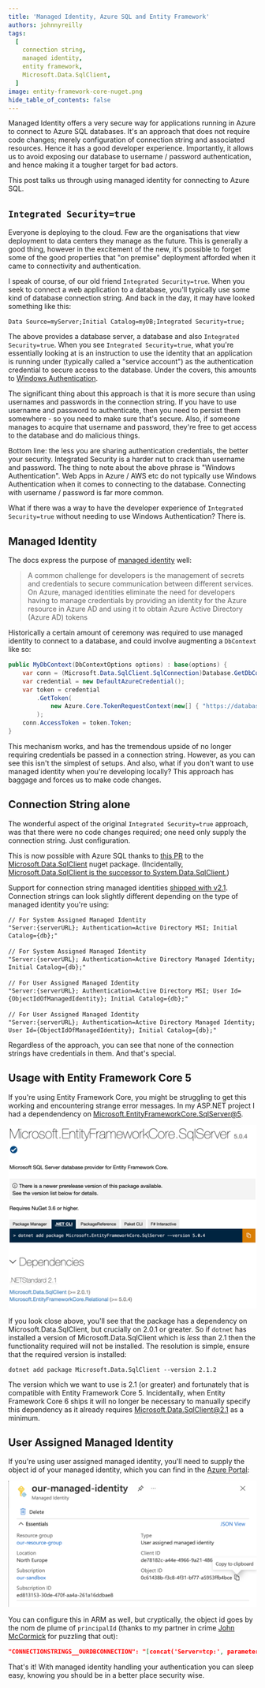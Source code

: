 ```yaml
---
title: 'Managed Identity, Azure SQL and Entity Framework'
authors: johnnyreilly
tags:
  [
    connection string,
    managed identity,
    entity framework,
    Microsoft.Data.SqlClient,
  ]
image: entity-framework-core-nuget.png
hide_table_of_contents: false
---
```


Managed Identity offers a very secure way for applications running in Azure to connect to Azure SQL databases. It's an approach that does not require code changes; merely configuration of connection string and associated resources. Hence it has a good developer experience. Importantly, it allows us to avoid exposing our database to username / password authentication, and hence making it a tougher target for bad actors.

This post talks us through using managed identity for connecting to Azure SQL.

## `Integrated Security=true`

Everyone is deploying to the cloud. Few are the organisations that view deployment to data centers they manage as the future. This is generally a good thing, however in the excitement of the new, it's possible to forget some of the good properties that "on premise" deployment afforded when it came to connectivity and authentication.

I speak of course, of our old friend `Integrated Security=true`. When you seek to connect a web application to a database, you'll typically use some kind of database connection string. And back in the day, it may have looked something like this:

```
Data Source=myServer;Initial Catalog=myDB;Integrated Security=true;
```

The above provides a database server, a database and also `Integrated Security=true`. When you see `Integrated Security=true`, what you're essentially looking at is an instruction to use the identity that an application is running under (typically called a "service account") as the authentication credential to secure access to the database. Under the covers, this amounts to [Windows Authentication](https://docs.microsoft.com/en-us/dotnet/framework/data/adonet/sql/authentication-in-sql-server).

The significant thing about this approach is that it is more secure than using usernames and passwords in the connection string. If you have to use username and password to authenticate, then you need to persist them somewhere - so you need to make sure that's secure. Also, if someone manages to acquire that username and password, they're free to get access to the database and do malicious things.

Bottom line: the less you are sharing authentication credentials, the better your security. Integrated Security is a harder nut to crack than username and password. The thing to note about the above phrase is "Windows Authentication". Web Apps in Azure / AWS etc do not typically use Windows Authentication when it comes to connecting to the database. Connecting with username / password is far more common.

What if there was a way to have the developer experience of `Integrated Security=true` without needing to use Windows Authentication? There is.

## Managed Identity

The docs express the purpose of [managed identity](https://docs.microsoft.com/en-us/azure/active-directory/managed-identities-azure-resources/overview) well:

> A common challenge for developers is the management of secrets and credentials to secure communication between different services. On Azure, managed identities eliminate the need for developers having to manage credentials by providing an identity for the Azure resource in Azure AD and using it to obtain Azure Active Directory (Azure AD) tokens

Historically a certain amount of ceremony was required to use managed identity to connect to a database, and could involve augmenting a `DbContext` like so:

```cs
public MyDbContext(DbContextOptions options) : base(options) {
    var conn = (Microsoft.Data.SqlClient.SqlConnection)Database.GetDbConnection();
    var credential = new DefaultAzureCredential();
    var token = credential
        .GetToken(
            new Azure.Core.TokenRequestContext(new[] { "https://database.windows.net/.default" })
        );
    conn.AccessToken = token.Token;
}
```

This mechanism works, and has the tremendous upside of no longer requiring credentials be passed in a connection string. However, as you can see this isn't the simplest of setups. And also, what if you don't want to use managed identity when you're developing locally? This approach has baggage and forces us to make code changes.

## Connection String alone

The wonderful aspect of the original `Integrated Security=true` approach, was that there were no code changes required; one need only supply the connection string. Just configuration.

This is now possible with Azure SQL thanks to [this PR](https://github.com/dotnet/SqlClient/pull/730) to the [Microsoft.Data.SqlClient](https://www.nuget.org/packages/Microsoft.Data.SqlClient/) nuget package. (Incidentally, [Microsoft.Data.SqlClient is the successor to System.Data.SqlClient.](https://devblogs.microsoft.com/dotnet/introducing-the-new-microsoftdatasqlclient/))

Support for connection string managed identities [shipped with v2.1](https://github.com/dotnet/SqlClient/blob/master/release-notes/2.1/2.1.0/index.md#Azure-Active-Directory-Managed-Identity-authentication). Connection strings can look slightly different depending on the type of managed identity you're using:

```
// For System Assigned Managed Identity
"Server:{serverURL}; Authentication=Active Directory MSI; Initial Catalog={db};"

// For System Assigned Managed Identity
"Server:{serverURL}; Authentication=Active Directory Managed Identity; Initial Catalog={db};"

// For User Assigned Managed Identity
"Server:{serverURL}; Authentication=Active Directory MSI; User Id={ObjectIdOfManagedIdentity}; Initial Catalog={db};"

// For User Assigned Managed Identity
"Server:{serverURL}; Authentication=Active Directory Managed Identity; User Id={ObjectIdOfManagedIdentity}; Initial Catalog={db};"
```

Regardless of the approach, you can see that none of the connection strings have credentials in them. And that's special.

## Usage with Entity Framework Core 5

If you're using Entity Framework Core, you might be struggling to get this working and encountering strange error messages. In my ASP.NET project I had a dependendency on
[Microsoft.EntityFrameworkCore.SqlServer@5](https://www.nuget.org/packages/Microsoft.EntityFrameworkCore.SqlServer/5.0.4).

![Microsoft.EntityFrameworkCore.SqlServer@5 in NuGet](entity-framework-core-nuget.png)

If you look close above, you'll see that the package has a dependency on Microsoft.Data.SqlClient, but crucially on 2.0.1 or greater. So if `dotnet` has installed a version of Microsoft.Data.SqlClient which is _less_ than 2.1 then the functionality required will not be installed. The resolution is simple, ensure that the required version is installed:

```
dotnet add package Microsoft.Data.SqlClient --version 2.1.2
```

The version which we want to use is 2.1 (or greater) and fortunately that is compatible with Entity Framework Core 5. Incidentally, when Entity Framework Core 6 ships it will no longer be necessary to manually specify this dependency as it already requires Microsoft.Data.SqlClient@2.1 as a minimum.

## User Assigned Managed Identity

If you're using user assigned managed identity, you'll need to supply the object id of your managed identity, which you can find in the [Azure Portal](https://portal.azure.com/):

![Managed Identity object id](managed-identity-object-id.png)

You can configure this in ARM as well, but cryptically, the object id goes by the nom de plume of `principalId` (thanks to my partner in crime [John McCormick](https://github.com/jmccor99) for puzzling that out):

```json
"CONNECTIONSTRINGS__OURDBCONNECTION": "[concat('Server=tcp:', parameters('sqlServerName') , '.database.windows.net,1433;Initial Catalog=', parameters('sqlDatabaseName'),';Authentication=Active Directory MSI',';User Id=', reference(resourceId('Microsoft.ManagedIdentity/userAssignedIdentities/', parameters('managedIdentityName')), '2018-11-30').principalId)]"
```

That's it! With managed identity handling your authentication you can sleep easy, knowing you should be in a better place security wise.
